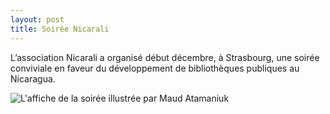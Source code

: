 ```yaml
---
layout: post
title: Soirée Nicarali
---
```



L’association Nicarali a organisé début décembre, à Strasbourg, une soirée conviviale en faveur du développement de bibliothèques publiques au Nicaragua.

![L'affiche de la soirée illustrée par Maud Atamaniuk](https://www.dropbox.com/s/0fi6jpr3zyf3q8p/affiche-5.jpg?raw=1)

